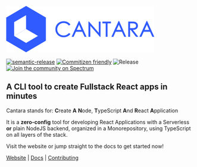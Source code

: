 ![Cantara](docs/static/img/cantara.svg 'Cantara Logo')

[![semantic-release](https://img.shields.io/badge/%20%20%F0%9F%93%A6%F0%9F%9A%80-semantic--release-e10079.svg)](https://github.com/semantic-release/semantic-release)
[![Commitizen friendly](https://img.shields.io/badge/commitizen-friendly-brightgreen.svg)](http://commitizen.github.io/cz-cli/)
![Release](https://github.com/CantaraJS/cantara/workflows/Release/badge.svg)
[![Join the community on Spectrum](https://withspectrum.github.io/badge/badge.svg)](https://spectrum.chat/cantara)

## A CLI tool to create Fullstack React apps in minutes

Cantara stands for: **C**reate **A** **N**ode, **T**ypeScript **A**nd **R**eact **A**pplication

It is a **zero-config** tool for developing React Applications with a Serverless **or** plain NodeJS backend, organized in a Monorepository, using TypeScript on all layers of the stack.

Visit the website or jump straight to the docs to get started now!

[Website](https://cantara.js.org) | [Docs](https://cantara.js.org/docs/introduction) | [Contributing](https://cantara.js.org/docs/maintainers_intro)
